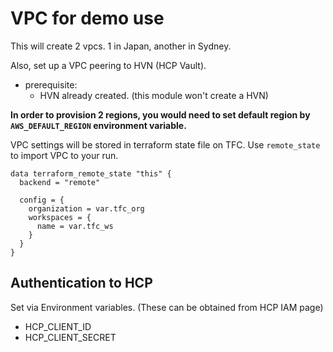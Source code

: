 # VPC for demo use

This will create 2 vpcs. 
1 in Japan, another in Sydney.

Also, set up a VPC peering to HVN (HCP Vault).
- prerequisite: 
	- HVN already created. (this module won't create a HVN)


**In order to provision 2 regions, you would need to set default region by `AWS_DEFAULT_REGION` environment variable.**


VPC settings will be stored in terraform state file on TFC.
Use `remote_state` to import VPC to your run.

```HCL
data terraform_remote_state "this" {
  backend = "remote"

  config = {
    organization = var.tfc_org
    workspaces = {
      name = var.tfc_ws
    }
  }
}
```

## Authentication to HCP

Set via Environment variables. (These can be obtained from HCP IAM page)

- HCP_CLIENT_ID
- HCP_CLIENT_SECRET
